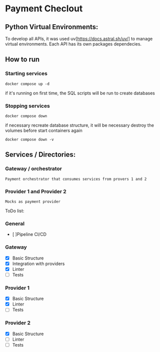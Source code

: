 # Payment Checlout

## Python Virtual Environments:

To develop all APIs, it was used uv[https://docs.astral.sh/uv/] to manage virtual environments. Each API has its own packages dependecies.

## How to run

### Starting services

```
docker compose up -d
```
if it's running on first time, the SQL scripts will be run to create databases

### Stopping services

```
docker compose down
```
if necessary recreate database structure, it will be necessary destroy the volumes before start containers again


```
docker compose down -v
```

## Services / Directories:

### Gateway / orchestrator
    Payment orchestrator that consumes services from provers 1 and 2

### Provider 1 and Provider 2
    Mocks as payment provider


ToDo list:

### General
- [ ]Pipeline CI/CD

### Gateway
- [X] Basic Structure
- [X] Integration with providers
- [X] Linter
- [ ] Tests

### Provider 1
- [X] Basic Structure
- [X] Linter
- [ ] Tests

### Provider 2
- [X] Basic Structure
- [ ] Linter
- [ ] Tests
